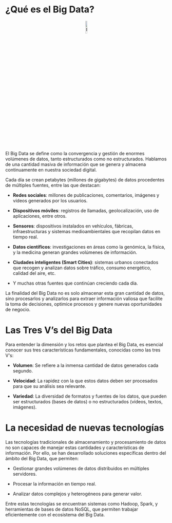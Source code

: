 # ¿Qué es el Big Data?

<div align="center">
<img src="https://cursoshazerta.es/wp-content/uploads/Que-es-el-Big-Data-y-por-que-es-importante.jpg" alt="BigData" width="10%" />
</div>

El Big Data se define como la convergencia y gestión de enormes volúmenes de datos, tanto estructurados como no estructurados. Hablamos de una cantidad masiva de información que se genera y almacena continuamente en nuestra sociedad digital.

Cada día se crean petabytes (millones de gigabytes) de datos procedentes de múltiples fuentes, entre las que destacan:

- **Redes sociales**: millones de publicaciones, comentarios, imágenes y vídeos generados por los usuarios.

- **Dispositivos móviles**: registros de llamadas, geolocalización, uso de aplicaciones, entre otros.

- **Sensores**: dispositivos instalados en vehículos, fábricas, infraestructuras y sistemas medioambientales que recopilan datos en tiempo real.

- **Datos científicos**: investigaciones en áreas como la genómica, la física, y la medicina generan grandes volúmenes de información.

- **Ciudades inteligentes (Smart Cities)**: sistemas urbanos conectados que recogen y analizan datos sobre tráfico, consumo energético, calidad del aire, etc.

- Y muchas otras fuentes que continúan creciendo cada día.

La finalidad del Big Data no es solo almacenar esta gran cantidad de datos, sino procesarlos y analizarlos para extraer información valiosa que facilite la toma de decisiones, optimice procesos y genere nuevas oportunidades de negocio.

# Las Tres V’s del Big Data
Para entender la dimensión y los retos que plantea el Big Data, es esencial conocer sus tres características fundamentales, conocidas como las tres V's:

- **Volumen**: Se refiere a la inmensa cantidad de datos generados cada segundo.

- **Velocidad**: La rapidez con la que estos datos deben ser procesados para que su análisis sea relevante.

- **Variedad**: La diversidad de formatos y fuentes de los datos, que pueden ser estructurados (bases de datos) o no estructurados (vídeos, textos, imágenes).

# La necesidad de nuevas tecnologías
Las tecnologías tradicionales de almacenamiento y procesamiento de datos no son capaces de manejar estas cantidades y características de información. Por ello, se han desarrollado soluciones específicas dentro del ámbito del Big Data, que permiten:

- Gestionar grandes volúmenes de datos distribuidos en múltiples servidores.

- Procesar la información en tiempo real.

- Analizar datos complejos y heterogéneos para generar valor.

Entre estas tecnologías se encuentran sistemas como Hadoop, Spark, y herramientas de bases de datos NoSQL, que permiten trabajar eficientemente con el ecosistema del Big Data.